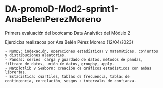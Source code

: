 # DA-promoD-Mod2-sprint1-AnaBelenPerezMoreno

Primera evaluación del bootcamp Data Analytics del Módulo 2

Ejercicios realizados por Ana Belén Pérez Moreno (12/04/2023)

    - Numpy: indexación, operaciones estadísticas y matemáticas, conjuntos y distribuciones aleatorias.
    - Pandas: series, carga y guardado de datos, métodos de pandas, filtrado de datos, unión de datos, groupby, apply.
    - Matplotlib y Seaborn: creación de gráficos estadísticos con ambas librerías.
    - Estadística: cuartiles, tablas de frecuencia, tablas de contingencia, correlación, sesgos e intervalos de confianza.
